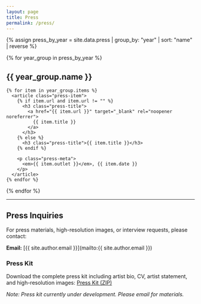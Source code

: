 ```yaml
---
layout: page
title: Press
permalink: /press/
---
```


<div class="press-list">

{% assign press_by_year = site.data.press | group_by: "year" | sort: "name" | reverse %}

{% for year_group in press_by_year %}
  <section class="year-group">
    <h2 class="year-heading">{{ year_group.name }}</h2>

    {% for item in year_group.items %}
      <article class="press-item">
        {% if item.url and item.url != "" %}
          <h3 class="press-title">
            <a href="{{ item.url }}" target="_blank" rel="noopener noreferrer">
              {{ item.title }}
            </a>
          </h3>
        {% else %}
          <h3 class="press-title">{{ item.title }}</h3>
        {% endif %}

        <p class="press-meta">
          <em>{{ item.outlet }}</em>, {{ item.date }}
        </p>
      </article>
    {% endfor %}
  </section>
{% endfor %}

</div>

---

## Press Inquiries

For press materials, high-resolution images, or interview requests, please contact:

**Email:** [{{ site.author.email }}](mailto:{{ site.author.email }})

### Press Kit

Download the complete press kit including artist bio, CV, artist statement, and high-resolution images: [Press Kit (ZIP)](/assets/documents/press-kit.zip)

*Note: Press kit currently under development. Please email for materials.*
